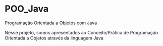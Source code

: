 # POO_Java
Programação Orientada a Objetos com Java

Nesse projeto, somos apresentados ao Conceito/Prática de Programação Orientada a Objetos através da linguagem Java
